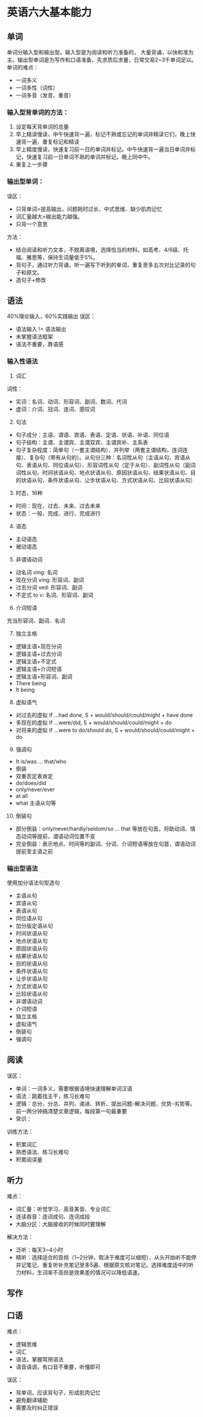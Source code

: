 # 英语六大基本能力
## 单词
单词分输入型和输出型。输入型是为阅读和听力准备的， 大量背诵，以快和准为主。输出型单词是为写作和口语准备，先求质后求量，日常交易2~3千单词足以。
单词的难点：

- 一词多义
- 一词多性（词性）
- 一词多音（发音、重音）
### 输入型背单词的方法：

1. 设定每天背单词的总量
2. 早上精读慢读，中午快速背一遍，标记不熟或忘记的单词并精读它们，晚上快速背一遍，重复标记和精读
3. 早上精度慢读，快速复习前一日的单词并标记。中午快速背一遍当日单词并标记，快速复习前一日单词不熟的单词并标记。晚上同中午。
4. 重复上一步骤
### 输出型单词：
误区：

- 只背单词=提高输出，问题耗时过长、中式思维、缺少肌肉记忆
- 词汇量越大=输出能力越强。
- 只背一个意思

方法：

- 结合阅读和听力文本，不脱离语境，选择恰当的材料，如高考、4/6级、托福、雅思等，保持生词量低于5%。
- 背句子，通过听力背诵，听一遍写下听到的单词，重复至多五次对比记录的句子和原文。
- 造句子+修改
## 语法
 40%理论输入，60%实践输出
误区：

- 语法输入 != 语法输出
- 未掌握语法框架
- 语法不重要，靠语感
### 输入性语法

1. 词汇

词性：

- 实词：名词、动词、形容词、副词、数词、代词
- 虚词：介词、冠词、连词、感叹词
2. 句法
- 句子成分：主语、谓语、宾语、表语、定语、状语、补语、同位语
- 句子结构：主谓、主谓宾、主谓双宾、主谓宾补、主系表
- 句子复杂程度：简单句（一套主谓结构）、并列举（两套主谓结构，连词连接）、复杂句（带有从句的）。从句分三种：名词性从句（主语从句、宾语从句、表语从句、同位语从句）、形容词性从句（定于从句）、副词性从句（副词词性从句、时间状语从句、地点状语从句、原因状语从句、结果状语从句、目的状语从句、条件状语从句、让步状语从句、方式状语从句、比较状语从句）
3. 时态，16种
- 时间：现在、过去、未来、过去未来
- 状态：一般、完成、进行、完成进行
4. 语态
- 主动语态
- 被动语态
5. 非谓语动词
- 动名词 ving:  名词
- 现在分词 ving: 形容词、副词
- 过去分词 ved: 形容词、副词
- 不定式 to v: 名词、形容词、副词
6. 介词短语

充当形容词、副词、名词

7. 独立主格
- 逻辑主语+现在分词
- 逻辑主语+过去分词
- 逻辑主语+不定式
- 逻辑主语+介词短语
- 逻辑主语+形容词、副词
- There being
- It being
8. 虚拟语气
- 对过去的虚拟 If ...had done, S + would/should/could/might + have done
- 多现在的虚拟 If ...were/did, S + would/should/could/might + do
- 对将来的虚拟 If ...were to do/should do, S + would/should/could/might + do
9. 强调句
- It is/was ... that/who
- 倒装
- 双重否定表肯定
- do/does/did
- only/never/ever
- at all
- what 主语从句等
10. 倒装句
- 部分倒装：only/never/hardly/seldom/so ... that 等放在句首，将助动词、情态动词等提前，谓语动词位置不变
- 完全倒装：表示地点、时间等的副词、分词、介词短语等放在句首，谓语动词提前至主语之前
### 输出型语法
使用加分语法句型造句

- 主语从句
- 宾语从句
- 表语从句
- 同位语从句
- 加分版定语从句
- 时间状语从句
- 地点状语从句
- 原因状语从句
- 结果状语从句
- 目的状语从句
- 条件状语从句
- 让步状语从句
- 方式状语从句
- 比较状语从句
- 非谓语动词
- 介词短语
- 独立主格
- 虚拟语气
- 倒装句
- 强调句
## 阅读
误区：

- 单词：一词多义，需要根据语境快速理解单词汉语
- 语法：跳着找主干，练习长难句
- 逻辑：总分、分总、并列、递进、转折、提出问题-解决问题、优势-劣势等。前一两分钟搞清楚文章逻辑，每段第一句最重要
- 常识：

训练方法：

- 积累词汇
- 熟悉语法、练习长难句
- 积累阅读量
## 听力
难点：

- 词汇量：听觉学习、英音美音、专业词汇
- 连读吞音：连词成句、连词成段
- 大脑分区：大脑接收的时候同时要理解

解决方法：

- 泛听：每天3~4小时
- 精听：选择适合的音频（1~2分钟，取决于难度可以缩短）、从头开始听不能停并记笔记、重复听补充笔记至多5遍、根据原文核对笔记。选择难度适中的听力材料，生词率不高但是效果差的情况可以降低语速。
## 写作

## 口语
难点：

- 逻辑思维
- 词汇
- 语法，掌握常用语法
- 语音语调，有口音不重要，听懂即可

误区：

- 背单词，应该背句子，形成肌肉记忆
- 避免翻译辅助
- 需要及时纠正错误
